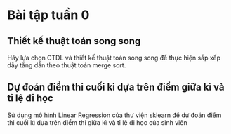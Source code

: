 # Bài tập tuần 0
## Thiết kế thuật toán song song
Hãy lựa chọn CTDL và thiết kế thuật toán song song để thực hiện sắp xếp dãy tăng dần theo thuật toán merge sort.

## Dự đoán điểm thi cuối kì dựa trên điểm giữa kì và tỉ lệ đi học
Sử dụng mô hình Linear Regression của thư viện sklearn để dự đoán điểm thi cuối kì dựa trên điểm thi giữa kì và tỉ lệ đi học của sinh viên

